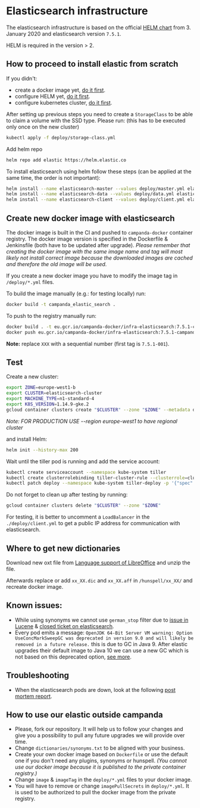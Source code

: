 # Elasticsearch infrastructure

The elasticsearch infrastructure is based on the official [HELM chart](https://github.com/elastic/helm-charts) from 3. January 2020 and elasticsearch version `7.5.1`.

HELM is required in the version > 2.

## How to proceed to install elastic from scratch

If you didn't:
- create a docker image yet, [do it first](#create-new-docker-image-with-elasticsearch).
- configure HELM yet, [do it first](#test).
- configure kubernetes cluster, [do it first](#test).

After setting up previous steps you need to create a `StorageClass` to be able to claim a volume with the SSD type. Please run: (this has to be executed only once on the new cluster)
```bash
kubectl apply -f deploy/storage-class.yml
```

Add helm repo
```bash
helm repo add elastic https://helm.elastic.co
```

To install elasticsearch using helm follow these steps (can be applied at the same time, the order is not important):
```bash
helm install --name elasticsearch-master --values deploy/master.yml elastic/elasticsearch
helm install --name elasticsearch-data --values deploy/data.yml elastic/elasticsearch
helm install --name elasticsearch-client --values deploy/client.yml elastic/elasticsearch
```

## Create new docker image with elasticsearch

The docker image is built in the CI and pushed to `campanda-docker` container registry. The docker image version is specified in the Dockerfile & Jenkinsfile (both have to be updated after upgrade).
_Please remember that creating the docker image with the same image name and tag will most likely not install correct image because the downloaded images are cached and therefore the old image will be used._

If you create a new docker image you have to modify the image tag in `/deploy/*.yml` files.

To build the image manually (e.g.: for testing locally) run:
```bash
docker build -t campanda_elastic_search .
```
To push to the registry manually run:
```bash
docker build . -t eu.gcr.io/campanda-docker/infra-elasticsearch:7.5.1-campanda-XXX
docker push eu.gcr.io/campanda-docker/infra-elasticsearch:7.5.1-campanda-XXX
```
**Note:** replace `XXX` with a sequential number (first tag is `7.5.1-001`).

## Test
Create a new cluster:
```bash
export ZONE=europe-west1-b
export CLUSTER=elasticsearch-cluster
export MACHINE_TYPE=n1-standard-4
export K8S_VERSION=1.14.9-gke.2
gcloud container clusters create "$CLUSTER" --zone "$ZONE" --metadata disable-legacy-endpoints=true --enable-ip-alias --max-pods-per-node 20 --cluster-version "$K8S_VERSION" --disk-type pd-ssd --enable-autoupgrade --enable-stackdriver-kubernetes --image-type COS --machine-type "$MACHINE_TYPE" --node-version "$K8S_VERSION" --preemptible
```

_Note: FOR PRODUCTION USE --region europe-west1 to have regional cluster_

and install Helm:

```bash
helm init --history-max 200
```

Wait until the tiller pod is running and add the service account:
```bash
kubectl create serviceaccount --namespace kube-system tiller
kubectl create clusterrolebinding tiller-cluster-rule --clusterrole=cluster-admin --serviceaccount=kube-system:tiller
kubectl patch deploy --namespace kube-system tiller-deploy -p '{"spec":{"template":{"spec":{"serviceAccount":"tiller"}}}}'
```

Do not forget to clean up after testing by running:
```bash
gcloud container clusters delete "$CLUSTER" --zone "$ZONE"
```

For testing, it is better to uncomment a `LoadBalancer` in the `./deploy/client.yml` to get a public IP address for communication with elasticsearch.

## Where to get new dictionaries
Download new oxt file from [Language support of LibreOffice](https://wiki.documentfoundation.org/Language_support_of_LibreOffice) and unzip the file.

Afterwards replace or add `xx_XX.dic` and `xx_XX.aff` in `/hunspell/xx_XX/` and recreate docker image.

## Known issues:
- While using synonyms we cannot use `german_stop` filter due to [issue in Lucene](https://issues.apache.org/jira/browse/LUCENE-8137) & [closed ticket on elasticsearch](https://github.com/elastic/elasticsearch/issues/28838).
- Every pod emits a message: `OpenJDK 64-Bit Server VM warning: Option UseConcMarkSweepGC was deprecated in version 9.0 and will likely be removed in a future release.` this is due to GC in Java 9. After elastic upgrades their default image to Java 10 we can use a new GC which is not based on this deprecated option, [see more](https://github.com/elastic/elasticsearch/issues/36828#issuecomment-448564460).

## Troubleshooting

- When the elasticsearch pods are down, look at the following [post mortem report](https://erento.atlassian.net/wiki/spaces/dev/pages/963674119/2020-03-03+-+frontend+not+serving+any+content+due+to+elasticsearch+issue).

## How to use our elastic outside campanda

- Please, fork our repository. It will help us to follow your changes and give you a possibility to pull any future upgrades we will provide over time.
- Change `dictionaries/synonyms.txt` to be aligned with your business.
- Create your own docker image based on `Dockerfile` or use the default one if you don't need any plugins, synonyms or hunspell. _(You cannot use our docker image because it is published to the private container registry.)_
- Change `image` & `imageTag` in the `deploy/*.yml` files to your docker image.
- You will have to remove or change `imagePullSecrets` in `deploy/*.yml`. It is used to be authorized to pull the docker image from the private registry.
